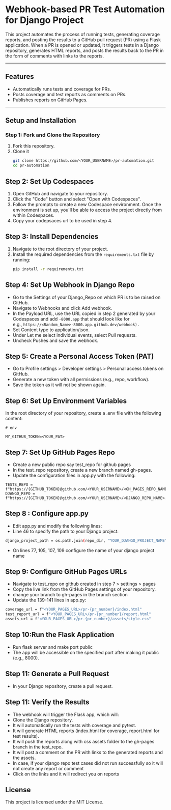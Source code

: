 # Webhook-based PR Test Automation for Django Project

This project automates the process of running tests, generating coverage reports, and posting the results to a GitHub pull request (PR) using a Flask application. When a PR is opened or updated, it triggers tests in a Django repository, generates HTML reports, and posts the results back to the PR in the form of comments with links to the reports.

---

## Features
- Automatically runs tests and coverage for PRs.
- Posts coverage and test reports as comments on PRs.
- Publishes reports on GitHub Pages.

---

## Setup and Installation



### Step 1: Fork and Clone the Repository
1. Fork this repository.
2. Clone it 
   ```bash
   git clone https://github.com/<YOUR_USERNAME>/pr-automation.git
   cd pr-automation
    ```

## Step 2: Set Up Codespaces
1. Open GitHub and navigate to your repository.
2. Click the "Code" button and select "Open with Codespaces".
3. Follow the prompts to create a new Codespace environment. Once the environment is set up, you'll be able to access the project directly from within Codespaces.
4. Copy your codepsaces url to be used in step 4.

## Step 3: Install Dependencies
1. Navigate to the root directory of your project.
2. Install the required dependencies from the `requirements.txt` file by running:
   ```bash
   pip install -r requirements.txt
   ```

## Step 4: Set Up Webhook in Django Repo
- Go to the Settings of your Django_Repo on which PR is to be raised  on GitHub.
- Navigate to Webhooks and click Add webhook.
- In the Payload URL, use the URL copied in step 2 generated by your Codespaces and add `-8000.app` that should look like for  
 e.g., ```https://<Random_Name>-8000.app.github.dev/webhook).```
- Set Content type to application/json.
- Under Let me select individual events, select Pull requests.
- Uncheck Pushes and save the webhook.


## Step 5: Create a Personal Access Token (PAT)
- Go to Profile settings > Developer settings > Personal access tokens on GitHub.
- Generate a new token with all  permissions (e.g., repo, workflow).
- Save the token as it will not be shown again.

## Step 6: Set Up Environment Variables

In the root directory of your repository, create a .env file with the following content:
```
# env

MY_GITHUB_TOKEN=<YOUR_PAT>
```

## Step 7: Set Up GitHub Pages Repo

- Create a new public repo say test_repo for github pages 
- In the test_repo repository, create a new branch named gh-pages.
- Update the configuration files in app.py with the following:
```
TESTS_REPO = f"https://{GITHUB_TOKEN}@github.com/<YOUR_USERNAME>/<GH_PAGES_REPO_NAME>.git"
DJANGO_REPO = f"https://{GITHUB_TOKEN}@github.com/<YOUR_USERNAME>/<DJANGO_REPO_NAME>.git"
```


## Step 8 : Configure app.py
- Edit app.py and modify the following lines:
- Line 46 to specify the path to your Django project:
```bash
django_project_path = os.path.join(repo_dir, "YOUR_DJANGO_PROJECT_NAME")
```
- On lines 77, 105, 107, 109 configure the name of your django project name

## Step 9: Configure GitHub Pages URLs
- Navigate to test_repo on github created in step 7 > settings > pages
- Copy the live link from the GitHub Pages settings of your repository.
- change your branch to gh-pages  in the branch section 
- Update the 139-141 lines in app.py:
```bash
coverage_url = f"<YOUR_PAGES_URL>/pr-{pr_number}/index.html"
test_report_url = f"<YOUR_PAGES_URL>/pr-{pr_number}/report.html"
assets_url = f"<YOUR_PAGES_URL>/pr-{pr_number}/assets/style.css"
```

## Step 10:Run the Flask Application
- Run flask server  and make port public 
- The app will be accessible on the specified port after making it public  (e.g., 8000).

## Step 11: Generate a Pull Request
- In your Django repository, create a pull request.

## Step 11: Verify the Results
- The webhook will trigger the Flask app, which will:
- Clone the Django repository.
- It will automatically run the tests with coverage and pytest.
-  It will generate HTML reports (index.html for coverage, report.html for test results).
- It will push the reports along with css assets folder to the gh-pages branch in the test_repo.
- It will post a comment on the PR with links to the generated reports and the assets.
- In case, if your django repo test cases did not run successfully so it will not create any report or comment
- Click on the links and it will redirect you on reports 

License
---
This project is licensed under the MIT License.
